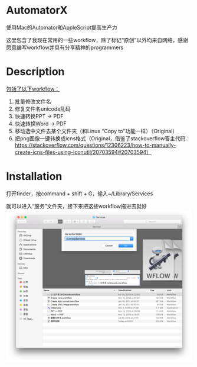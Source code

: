 # AutomatorX
使用Mac的Automator和AppleScript提高生产力

这里包含了我现在常用的一些workflow，除了标记“原创”以外均来自网络，感谢愿意编写workflow并具有分享精神的programmers



# Description

<u>包括了以下workflow：</u>

1. 批量修改文件名
2. 修复文件名unicode乱码
3. 快速转换PPT -> PDF
4. 快速转换Word -> PDF
5. 移动选中文件去某个文件夹（和Linux “Copy to”功能一样）（Original）
6. 把png图像一键转换成icns格式（Original，借鉴了stackoverflow答主代码：https://stackoverflow.com/questions/12306223/how-to-manually-create-icns-files-using-iconutil/20703594#20703594）




# Installation

打开finder，按command + shift + G，输入~/Library/Services

就可以进入“服务”文件夹，接下来把这些workflow拖进去就好
![image](https://github.com/max-yeah/AutormatorX/blob/master/image/folder.png)
